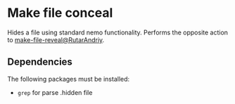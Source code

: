 # Make file conceal

Hides a file using standard nemo functionality.
Performs the opposite action to [make-file-reveal@RutarAndriy](https://cinnamon-spices.linuxmint.com/actions/view/62).

## Dependencies

The following packages must be installed:

* `grep` for parse .hidden file
